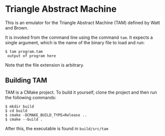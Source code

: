 # Triangle Abstract Machine

This is an emulator for the Triangle Abstract Machine (TAM) defined by Watt and Brown.

It is invoked from the command line using the command `tam`. It expects a single argument,
which is the name of the binary file to load and run:

```shell
$ tam program.tam 
 output of program here 
```

Note that the file extension is arbitrary.

## Building TAM 

TAM is a CMake project. To build it yourself, clone the project and then run the following
commands:

```shell
$ mkdir build
$ cd build 
$ cmake -DCMAKE_BUILD_TYPE=Release ..
$ cmake --build .
```

After this, the executable is found in `build/src/tam`

